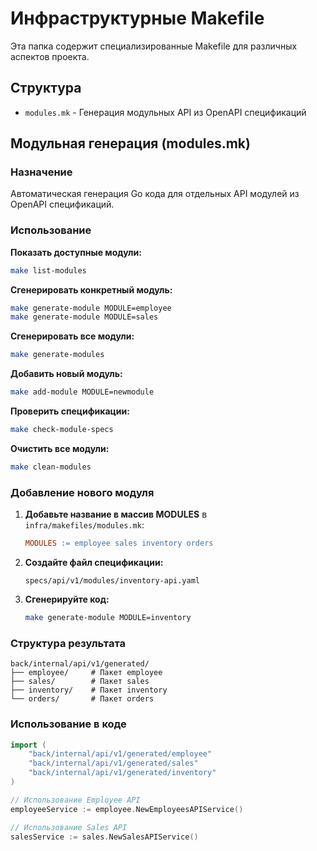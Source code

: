 # Инфраструктурные Makefile

Эта папка содержит специализированные Makefile для различных аспектов проекта.

## Структура

- `modules.mk` - Генерация модульных API из OpenAPI спецификаций

## Модульная генерация (modules.mk)

### Назначение
Автоматическая генерация Go кода для отдельных API модулей из OpenAPI спецификаций.

### Использование

**Показать доступные модули:**
```bash
make list-modules
```

**Сгенерировать конкретный модуль:**
```bash
make generate-module MODULE=employee
make generate-module MODULE=sales
```

**Сгенерировать все модули:**
```bash
make generate-modules
```

**Добавить новый модуль:**
```bash
make add-module MODULE=newmodule
```

**Проверить спецификации:**
```bash
make check-module-specs
```

**Очистить все модули:**
```bash
make clean-modules
```

### Добавление нового модуля

1. **Добавьте название в массив MODULES** в `infra/makefiles/modules.mk`:
   ```makefile
   MODULES := employee sales inventory orders
   ```

2. **Создайте файл спецификации:**
   ```
   specs/api/v1/modules/inventory-api.yaml
   ```

3. **Сгенерируйте код:**
   ```bash
   make generate-module MODULE=inventory
   ```

### Структура результата

```
back/internal/api/v1/generated/
├── employee/     # Пакет employee
├── sales/        # Пакет sales  
├── inventory/    # Пакет inventory
└── orders/       # Пакет orders
```

### Использование в коде

```go
import (
    "back/internal/api/v1/generated/employee"
    "back/internal/api/v1/generated/sales"
    "back/internal/api/v1/generated/inventory"
)

// Использование Employee API
employeeService := employee.NewEmployeesAPIService()

// Использование Sales API  
salesService := sales.NewSalesAPIService()
```



